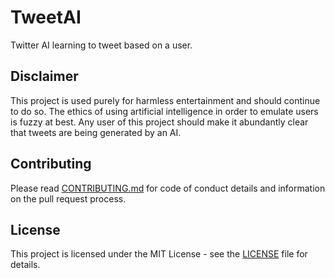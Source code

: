 # TweetAI

Twitter AI learning to tweet based on a user.

## Disclaimer

This project is used purely for harmless entertainment and should continue to do so. The ethics
of using artificial intelligence in order to emulate users is fuzzy at best. Any user of this project
should make it abundantly clear that tweets are being generated by an AI.

## Contributing

Please read [CONTRIBUTING.md](CONTRIBUTING.md) for code of conduct details and information on the
pull request process.

## License

This project is licensed under the MIT License - see the [LICENSE](LICENSE) file for details.
